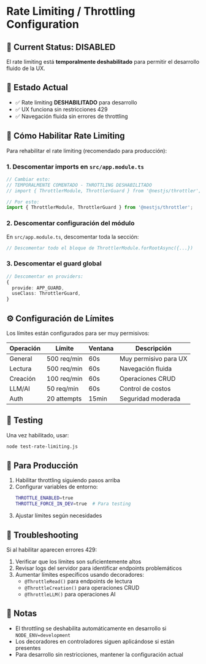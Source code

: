 # Rate Limiting / Throttling Configuration

## 🚨 Current Status: DISABLED

El rate limiting está **temporalmente deshabilitado** para permitir el desarrollo fluido de la UX.

## 📍 Estado Actual

- ✅ Rate limiting **DESHABILITADO** para desarrollo
- ✅ UX funciona sin restricciones 429
- ✅ Navegación fluida sin errores de throttling

## 🔧 Cómo Habilitar Rate Limiting

Para rehabilitar el rate limiting (recomendado para producción):

### 1. Descomentar imports en `src/app.module.ts`

```typescript
// Cambiar esto:
// TEMPORALMENTE COMENTADO - THROTTLING DESHABILITADO
// import { ThrottlerModule, ThrottlerGuard } from '@nestjs/throttler';

// Por esto:
import { ThrottlerModule, ThrottlerGuard } from '@nestjs/throttler';
```

### 2. Descomentar configuración del módulo

En `src/app.module.ts`, descomentar toda la sección:

```typescript
// Descomentar todo el bloque de ThrottlerModule.forRootAsync({...})
```

### 3. Descomentar el guard global

```typescript
// Descomentar en providers:
{
  provide: APP_GUARD,
  useClass: ThrottlerGuard,
}
```

## ⚙️ Configuración de Límites

Los límites están configurados para ser muy permisivos:

| Operación | Límite | Ventana | Descripción |
|-----------|--------|---------|-------------|
| General | 500 req/min | 60s | Muy permisivo para UX |
| Lectura | 500 req/min | 60s | Navegación fluida |
| Creación | 100 req/min | 60s | Operaciones CRUD |
| LLM/AI | 50 req/min | 60s | Control de costos |
| Auth | 20 attempts | 15min | Seguridad moderada |

## 🧪 Testing

Una vez habilitado, usar:

```bash
node test-rate-limiting.js
```

## 🚀 Para Producción

1. Habilitar throttling siguiendo pasos arriba
2. Configurar variables de entorno:
   ```bash
   THROTTLE_ENABLED=true
   THROTTLE_FORCE_IN_DEV=true  # Para testing
   ```
3. Ajustar límites según necesidades

## 🐛 Troubleshooting

Si al habilitar aparecen errores 429:

1. Verificar que los límites son suficientemente altos
2. Revisar logs del servidor para identificar endpoints problemáticos
3. Aumentar límites específicos usando decoradores:
   - `@ThrottleRead()` para endpoints de lectura
   - `@ThrottleCreation()` para operaciones CRUD
   - `@ThrottleLLM()` para operaciones AI

## 📝 Notas

- El throttling se deshabilita automáticamente en desarrollo si `NODE_ENV=development`
- Los decoradores en controladores siguen aplicándose si están presentes
- Para desarrollo sin restricciones, mantener la configuración actual 